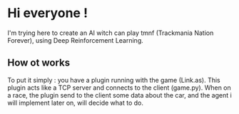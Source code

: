 # Hi everyone ! 

I'm trying here to create an AI witch can play tmnf (Trackmania Nation Forever), using Deep Reinforcement Learning.

## How ot works 

To put it simply : you have a plugin running with the game (Link.as). This plugin acts like a TCP server and connects to the client (game.py).
When on a race, the plugin send to the client some data about the car, and the agent i will implement later on, will decide what to do.

